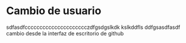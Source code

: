 # Cambio de usuario 
sdfasdfccccccccccccccccccccczdfgsdgslkdk kslkddfls
ddfgsasdfasdf
cambio desde la interfaz de escritorio de github 
